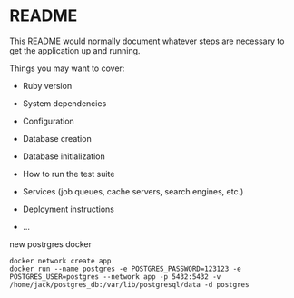 # README

This README would normally document whatever steps are necessary to get the
application up and running.

Things you may want to cover:

* Ruby version

* System dependencies

* Configuration

* Database creation

* Database initialization

* How to run the test suite

* Services (job queues, cache servers, search engines, etc.)

* Deployment instructions

* ...

new postrgres docker
```
docker network create app
docker run --name postgres -e POSTGRES_PASSWORD=123123 -e POSTGRES_USER=postgres --network app -p 5432:5432 -v /home/jack/postgres_db:/var/lib/postgresql/data -d postgres
```



